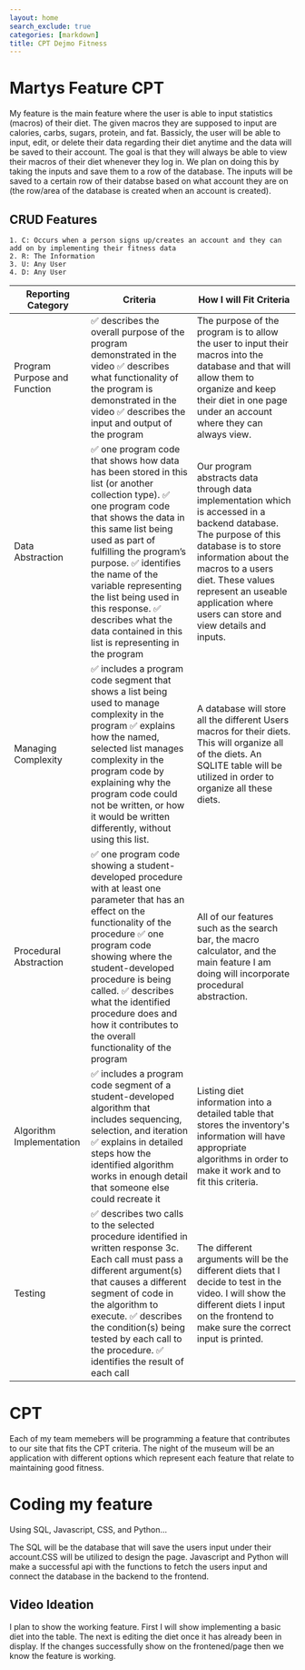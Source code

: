 ```yaml
---
layout: home
search_exclude: true
categories: [markdown]
title: CPT Dejmo Fitness
---
```


# Martys Feature CPT
My feature is the main feature where the user is able to input statistics (macros) of their diet. The given macros they are supposed to input are calories, carbs, sugars, protein, and fat. Bassicly, the user will be able to input, edit, or delete their data regarding their diet anytime and the data will be saved to their account. The goal is that they will always be able to view their macros of their diet whenever they log in. We plan on doing this by taking the inputs and save them to a row of the database. The inputs will be saved to a certain row of their databse based on what account they are on (the row/area of the database is created when an account is created). 
## CRUD Features
    1. C: Occurs when a person signs up/creates an account and they can add on by implementing their fitness data
    2. R: The Information
    3. U: Any User
    4. D: Any User

| Reporting Category | Criteria | How I will Fit Criteria |
|-|-|-|
| Program Purpose and Function | ✅ describes the overall purpose of the program demonstrated in the video ✅ describes what functionality of the program is demonstrated in the video ✅ describes the input and output of the program | The purpose of the program is to allow the user to input their macros into the database and that will allow them to organize and keep their diet in one page under an account where they can always view. |
| Data Abstraction | ✅ one program code that shows how data has been stored in this list (or another collection type). ✅ one program code that shows the data in this same list being used as part of fulfilling the program’s purpose. ✅ identifies the name of the variable representing the list being used in this response. ✅ describes what the data contained in this list is representing in the program | Our program abstracts data through data implementation which is accessed in a backend database. The purpose of this database is to store information about the macros to a users diet. These values represent an useable application where users can store and view details and inputs. | 
| Managing Complexity | ✅ includes a program code segment that shows a list being used to manage complexity in the program  ✅ explains how the named, selected list manages complexity in the program code by explaining why the program code could not be written, or how it would be written differently, without using this list. | A database will store all the different Users macros for their diets. This will organize all of the diets. An SQLITE table will be utilized in order to organize all these diets. |
| Procedural Abstraction | ✅ one program code showing a student-developed procedure with at least one parameter that has an effect on the functionality of the procedure ✅ one program code showing where the student-developed procedure is being called. ✅ describes what the identified procedure does and how it contributes to the overall functionality of the program | All of our features such as the search bar, the macro calculator, and the main feature I am doing will incorporate procedural abstraction. |
| Algorithm Implementation | ✅ includes a program code segment of a student-developed algorithm that includes sequencing, selection, and iteration ✅ explains in detailed steps how the identified algorithm works in enough detail that someone else could recreate it | Listing diet information into a detailed table that stores the inventory's information will have appropriate algorithms in order to make it work and to fit this criteria. |
| Testing | ✅ describes two calls to the selected procedure identified in written response 3c. Each call must pass a different argument(s) that causes a different segment of code in the algorithm to execute. ✅ describes the condition(s) being tested by each call to the procedure. ✅ identifies the result of each call | The different arguments will be the different diets that I decide to test in the video. I will show the different diets I input on the frontend to make sure the correct input is printed. | 

# CPT
Each of my team memebers will be programming a feature that contributes to our site that fits the CPT criteria. The night of the museum will be an application with different options which represent each feature that relate to maintaining good fitness.
# Coding my feature
Using SQL, Javascript, CSS, and Python…

The SQL will be the database that will save the users input under their account.CSS will be utilized to design the page.
Javascript and Python will make a successful api with the functions to fetch the users input and connect the database in the backend to the frontend.
## Video Ideation
I plan to show the working feature. First I will show implementing a basic diet into the table. The next is editing the diet once it has already been in display. If the changes successfully show on the frontened/page then we know the feature is working.